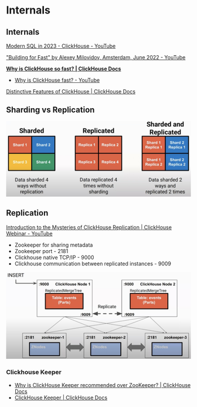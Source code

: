 # Internals

## Internals

[Modern SQL in 2023 - ClickHouse - YouTube](https://www.youtube.com/watch?v=zhrOYQpgvkk)

["Building for Fast" by Alexey Milovidov, Amsterdam, June 2022 - YouTube](https://www.youtube.com/watch?v=CAS2otEoerM&ab_channel=ClickHouse)

[**Why is ClickHouse so fast? | ClickHouse Docs**](https://clickhouse.com/docs/en/concepts/why-clickhouse-is-so-fast)

- [Why is ClickHouse fast? - YouTube](https://www.youtube.com/playlist?list=PL0Z2YDlm0b3h6OKKbWVtZK3Ee6695ipEv)

[Distinctive Features of ClickHouse \| ClickHouse Docs](https://clickhouse.com/docs/about-us/distinctive-features)

## Sharding vs Replication

![Sharding vs replication](../../media/Screenshot%202025-05-15%20at%207.40.59%20AM.jpg)

## Replication

[Introduction to the Mysteries of ClickHouse Replication \| ClickHouse Webinar - YouTube](https://www.youtube.com/watch?v=4DlQ6sVKQaA&t=878s&ab_channel=Altinity)

- Zookeeper for sharing metadata
- Zookeeper port - 2181
- Clickhouse native TCP/IP - 9000
- Clickhouse communication between replicated instances - 9009

![Clickhouse Replication](../../media/Screenshot%202025-05-15%20at%207.47.08%20AM.jpg)

### Clickhouse Keeper

- [Why is ClickHouse Keeper recommended over ZooKeeper? \| ClickHouse Docs](https://clickhouse.com/docs/knowledgebase/why_recommend_clickhouse_keeper_over_zookeeper)
- [ClickHouse Keeper \| ClickHouse Docs](https://clickhouse.com/docs/guides/sre/keeper/clickhouse-keeper)
